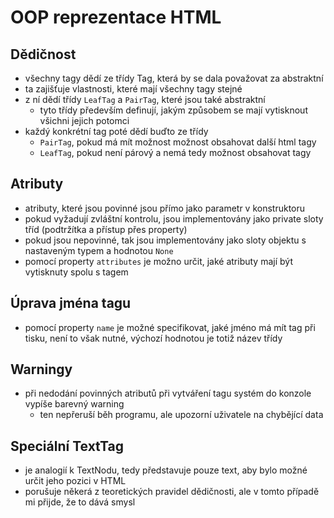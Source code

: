 # OOP reprezentace HTML
## Dědičnost
- všechny tagy dědí ze třídy Tag, která by se dala považovat za abstraktní
- ta zajišťuje vlastnosti, které mají všechny tagy stejné
- z ní dědí třídy `LeafTag` a `PairTag`, které jsou také abstraktní
  - tyto třídy především definují, jakým způsobem se mají vytisknout všichni jejich potomci
- každý konkrétní tag poté dědí buďto ze třídy
  - `PairTag`, pokud má mít možnost možnost obsahovat další html tagy
  - `LeafTag`, pokud není párový a nemá tedy možnost obsahovat tagy
## Atributy
- atributy, které jsou povinné jsou přímo jako parametr v konstruktoru
- pokud vyžadují zvláštní kontrolu, jsou implementovány jako private sloty tříd (podtržítka a přístup přes property)
- pokud jsou nepovinné, tak jsou implementovány jako sloty objektu s nastaveným typem a hodnotou `None`
- pomocí property `attributes` je možno určit, jaké atributy mají být vytisknuty spolu s tagem
## Úprava jména tagu
- pomocí property `name` je možné specifikovat, jaké jméno má mít tag při tisku, není to však nutné, výchozí hodnotou je totiž název třídy
## Warningy
- při nedodání povinných atributů při vytváření tagu systém do konzole vypíše barevný warning
  - ten nepřeruší běh programu, ale upozorní uživatele na chybějící data
## Speciální TextTag
- je analogií k TextNodu, tedy představuje pouze text, aby bylo možné určit jeho pozici v HTML
- porušuje někerá z teoretických pravidel dědičnosti, ale v tomto případě mi přijde, že to dává smysl
